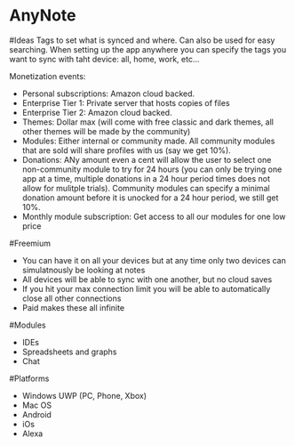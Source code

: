 # AnyNote

#Ideas
Tags to set what is synced and where. Can also be used for easy searching. When setting up the app anywhere you can specify the tags you want to sync with taht device: all, home, work, etc...

Monetization events:
* Personal subscriptions: Amazon cloud backed. 
* Enterprise Tier 1: Private server that hosts copies of files
* Enterprise Tier 2: Amazon cloud backed. 
* Themes: Dollar max (will come with free classic and dark themes, all other themes will be made by the community)
* Modules: Either internal or community made. All community modules that are sold will share profiles with us (say we get 10%).
* Donations: ANy amount even a cent will allow the user to select one non-community module to try for 24 hours (you can only be trying one app at a time, multiple donations in a 24 hour period times does not allow for mulitple trials). Community modules can specify a minimal donation amount before it is unocked for a 24 hour period, we still get 10%.
* Monthly module subscription: Get access to all our modules for one low price

#Freemium
* You can have it on all your devices but at any time only two devices can simulatnously be looking at notes
* All devices will be able to sync with one another, but no cloud saves
* If you hit your max connection limit you will be able to automatically close all other connections
* Paid makes these all infinite

#Modules
* IDEs 
* Spreadsheets and graphs
* Chat

#Platforms
* Windows UWP (PC, Phone, Xbox) 
* Mac OS
* Android
* iOs
* Alexa
